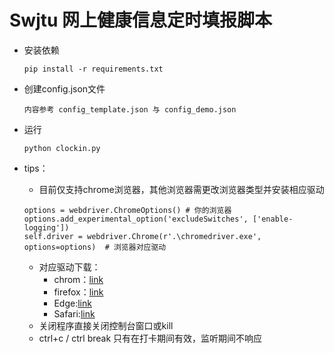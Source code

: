 # Swjtu 网上健康信息定时填报脚本
- 安装依赖  

    ```
    pip install -r requirements.txt
    ```

- 创建config.json文件

    ```
    内容参考 config_template.json 与 config_demo.json
    ```

- 运行  

    ```
    python clockin.py
    ```

- tips：
    - 目前仅支持chrome浏览器，其他浏览器需更改浏览器类型并安装相应驱动
    ```
    options = webdriver.ChromeOptions() # 你的浏览器
    options.add_experimental_option('excludeSwitches', ['enable-logging'])
    self.driver = webdriver.Chrome(r'.\chromedriver.exe', options=options)  # 浏览器对应驱动
    ```
    - 对应驱动下载：
        - chrom：[link](http://npm.taobao.org/mirrors/chromedriver/)
        - firefox：[link](https://github.com/mozilla/geckodriver/releases)
        - Edge:[link](https://developer.microsoft.com/en-us/micrsosft-edage/tools/webdriver)
        - Safari:[link](https://webkit.org/blog/6900/webdriver-support-in-safari-10/)
    - 关闭程序直接关闭控制台窗口或kill
    - ctrl+c / ctrl break 只有在打卡期间有效，监听期间不响应
